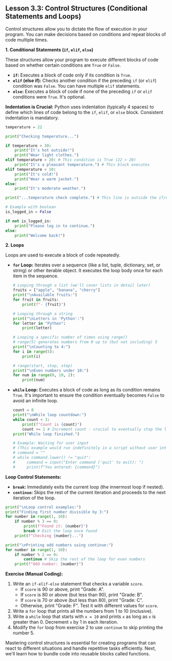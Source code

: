 ## Lesson 3.3: Control Structures (Conditional Statements and Loops)

Control structures allow you to dictate the flow of execution in your program. You can make decisions based on conditions and repeat blocks of code multiple times.

**1. Conditional Statements (`if`, `elif`, `else`)**

These structures allow your program to execute different blocks of code based on whether certain conditions are `True` or `False`.

*   **`if`:** Executes a block of code only if its condition is `True`.
*   **`elif` (else if):** Checks another condition if the preceding `if` (or `elif`) condition was `False`. You can have multiple `elif` statements.
*   **`else`:** Executes a block of code if none of the preceding `if` or `elif` conditions were `True`. It's optional.

**Indentation is Crucial:** Python uses indentation (typically 4 spaces) to define which lines of code belong to the `if`, `elif`, or `else` block. Consistent indentation is mandatory.

```python
temperature = 22

print("Checking temperature...")

if temperature > 30:
    print("It's hot outside!")
    print("Wear light clothes.")
elif temperature > 20: # This condition is True (22 > 20)
    print("It's a pleasant temperature.") # This block executes
elif temperature < 10:
    print("It's cold!")
    print("Wear a warm jacket.")
else:
    print("It's moderate weather.")

print("...temperature check complete.") # This line is outside the if/elif/else block

# Example with boolean
is_logged_in = False

if not is_logged_in:
    print("Please log in to continue.")
else:
    print("Welcome back!")
```

**2. Loops**

Loops are used to execute a block of code repeatedly.

*   **`for` Loop:** Iterates over a sequence (like a list, tuple, dictionary, set, or string) or other iterable object. It executes the loop body once for each item in the sequence.

    ```python
    # Looping through a list (we'll cover lists in detail later)
    fruits = ["apple", "banana", "cherry"]
    print("\nAvailable fruits:")
    for fruit in fruits:
        print(f"- {fruit}")

    # Looping through a string
    print("\nLetters in 'Python':")
    for letter in "Python":
        print(letter)

    # Looping a specific number of times using range()
    # range(5) generates numbers from 0 up to (but not including) 5
    print("\nCounting to 4:")
    for i in range(5):
        print(i)

    # range(start, stop, step)
    print("\nEven numbers under 10:")
    for num in range(0, 10, 2):
        print(num)
    ```

*   **`while` Loop:** Executes a block of code as long as its condition remains `True`. It's important to ensure the condition eventually becomes `False` to avoid an infinite loop.

    ```python
    count = 0
    print("\nWhile loop countdown:")
    while count < 3:
        print(f"Count is {count}")
        count += 1 # Increment count - crucial to eventually stop the loop
    print("While loop finished.")

    # Example: Waiting for user input
    # (This example would run indefinitely in a script without user interaction)
    # command = ""
    # while command.lower() != "quit":
    #     command = input("Enter command ('quit' to exit): ")
    #     print(f"You entered: {command}")
    ```

**Loop Control Statements:**

*   **`break`:** Immediately exits the current loop (the innermost loop if nested).
*   **`continue`:** Skips the rest of the current iteration and proceeds to the next iteration of the loop.

```python
print("\nLoop control examples:")
print("Finding first number divisible by 3:")
for number in range(1, 10):
    if number % 3 == 0:
        print(f"Found it: {number}")
        break # Exit the loop once found
    print(f"Checking {number}...")

print("\nPrinting odd numbers using continue:")
for number in range(1, 10):
    if number % 2 == 0:
        continue # Skip the rest of the loop for even numbers
    print(f"Odd number: {number}")
```

**Exercise (Manual Coding):**

1.  Write an `if-elif-else` statement that checks a variable `score`.
    *   If `score` is 90 or above, print "Grade: A".
    *   If `score` is 80 or above (but less than 90), print "Grade: B".
    *   If `score` is 70 or above (but less than 80), print "Grade: C".
    *   Otherwise, print "Grade: F".
    Test it with different values for `score`.
2.  Write a `for` loop that prints all the numbers from 1 to 10 (inclusive).
3.  Write a `while` loop that starts with `x = 10` and prints `x` as long as `x` is greater than 0. Decrement `x` by 1 in each iteration.
4.  Modify the `for` loop from exercise 2 to use `continue` to skip printing the number 5.

Mastering control structures is essential for creating programs that can react to different situations and handle repetitive tasks efficiently. Next, we'll learn how to bundle code into reusable blocks called functions.

